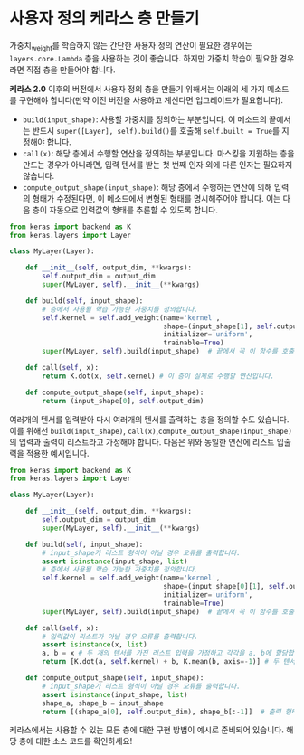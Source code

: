 # 사용자 정의 케라스 층 만들기

가중치<sub>weight</sub>를 학습하지 않는 간단한 사용자 정의 연산이 필요한 경우에는  `layers.core.Lambda` 층을 사용하는 것이 좋습니다. 하지만 가중치 학습이 필요한 경우라면 직접 층을 만들어야 합니다.

**케라스 2.0** 이후의 버전에서 사용자 정의 층을 만들기 위해서는 아래의 세 가지 메소드를 구현해야 합니다(만약 이전 버전을 사용하고 계신다면 업그레이드가 필요합니다).

- `build(input_shape)`: 사용할 가중치를 정의하는 부분입니다. 이 메소드의 끝에서는 반드시 `super([Layer], self).build()`를 호출해 `self.built = True`를 지정해야 합니다.
- `call(x)`: 해당 층에서 수행할 연산을 정의하는 부분입니다. 마스킹을 지원하는 층을 만드는 경우가 아니라면, 입력 텐서를 받는 첫 번째 인자 외에 다른 인자는 필요하지 않습니다. 
- `compute_output_shape(input_shape)`: 해당 층에서 수행하는 연산에 의해 입력의 형태가 수정된다면, 이 메소드에서 변형된 형태를 명시해주어야 합니다. 이는 다음 층이 자동으로 입력값의 형태를 추론할 수 있도록 합니다. 

```python
from keras import backend as K
from keras.layers import Layer

class MyLayer(Layer):

    def __init__(self, output_dim, **kwargs):
        self.output_dim = output_dim
        super(MyLayer, self).__init__(**kwargs)

    def build(self, input_shape):
        # 층에서 사용될 학습 가능한 가중치를 정의합니다.
        self.kernel = self.add_weight(name='kernel', 
                                      shape=(input_shape[1], self.output_dim),
                                      initializer='uniform',
                                      trainable=True)
        super(MyLayer, self).build(input_shape)  # 끝에서 꼭 이 함수를 호출해야 합니다!

    def call(self, x):
        return K.dot(x, self.kernel) # 이 층이 실제로 수행할 연산입니다.

    def compute_output_shape(self, input_shape):
        return (input_shape[0], self.output_dim)
```

여러개의 텐서를 입력받아 다시 여러개의 텐서를 출력하는 층을 정의할 수도 있습니다. 이를 위해선 `build(input_shape)`, `call(x)`,`compute_output_shape(input_shape)`의 입력과 출력이 리스트라고 가정해야 합니다. 다음은 위와 동일한 연산에 리스트 입출력을 적용한 예시입니다.

```python
from keras import backend as K
from keras.layers import Layer

class MyLayer(Layer):

    def __init__(self, output_dim, **kwargs):
        self.output_dim = output_dim
        super(MyLayer, self).__init__(**kwargs)

    def build(self, input_shape):
        # input_shape가 리스트 형식이 아닐 경우 오류를 출력합니다.
        assert isinstance(input_shape, list) 
        # 층에서 사용될 학습 가능한 가중치를 정의합니다.
        self.kernel = self.add_weight(name='kernel',
                                      shape=(input_shape[0][1], self.output_dim), # shape에 입력 리스트의 0번째 텐서가 활용되었습니다.
                                      initializer='uniform',
                                      trainable=True)
        super(MyLayer, self).build(input_shape)  # 끝에서 꼭 이 함수를 호출해야 합니다!

    def call(self, x):
        # 입력값이 리스트가 아닐 경우 오류를 출력합니다.
        assert isinstance(x, list) 
        a, b = x # 두 개의 텐서를 가진 리스트 입력을 가정하고 각각을 a, b에 할당합니다.
        return [K.dot(a, self.kernel) + b, K.mean(b, axis=-1)] # 두 텐서를 이용하여 연산을 수행하고 리스트로 반환합니다.

    def compute_output_shape(self, input_shape):
        # input_shape가 리스트 형식이 아닐 경우 오류를 출력합니다.
        assert isinstance(input_shape, list) 
        shape_a, shape_b = input_shape
        return [(shape_a[0], self.output_dim), shape_b[:-1]]  # 출력 형태를 리스트 형식으로 반환합니다.
```
케라스에서는 사용할 수 있는 모든 층에 대한 구현 방법이 예시로 준비되어 있습니다.
해당 층에 대한 소스 코드를 확인하세요!
